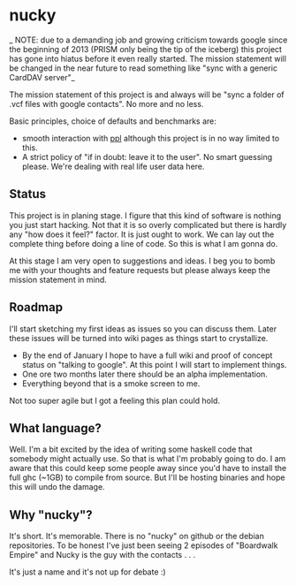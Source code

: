nucky
=====

_ NOTE: due to a demanding job and growing criticism towards google since the beginning of 2013 (PRISM only being the tip of the iceberg) this project has gone into hiatus before it even really started. The mission statement will be changed in the near future to read something like "sync with a generic CardDAV server"_

The mission statement of this project is and always will be "sync a folder of .vcf files with google contacts". No more and no less.

Basic principles, choice of defaults and benchmarks are:
* smooth interaction with [ppl](https://github.com/h2s/ppl) although this project is in no way limited to this.
* A strict policy of "if in doubt: leave it to the user". No smart guessing please. We're dealing with real life user data here.

Status
------
This project is in planing stage. I figure that this kind of software is nothing you just start hacking. Not that it is so overly complicated but there is hardly any "how does it feel?" factor. It is just ought to work. We can lay out the complete thing before doing a line of code. So this is what I am gonna do.

At this stage I am very open to suggestions and ideas. I beg you to bomb me with your thoughts and feature requests but please always keep the mission statement in mind.

Roadmap
-------
I'll start sketching my first ideas as issues so you can discuss them. Later these issues will be turned into wiki pages as things start to crystallize.
* By the end of January I hope to have a full wiki and proof of concept status on "talking to google". At this point I will start to implement things.
* One ore two months later there should be an alpha implementation.
* Everything beyond that is a smoke screen to me.

Not too super agile but I got a feeling this plan could hold.

What language?
--------------
Well. I'm a bit excited by the idea of writing some haskell code that somebody might actually use. So that is what I'm probably going to do.
I am aware that this could keep some people away since you'd have to install the full ghc (~1GB) to compile from source. But I'll be hosting binaries and hope this will undo the damage.

Why "nucky"?
------------
It's short. It's memorable. There is no "nucky" on github or the debian repositories. To be honest I've just been seeing 2 episodes of "Boardwalk Empire" and Nucky is the guy with the contacts . . . 

It's just a name and it's not up for debate :)
